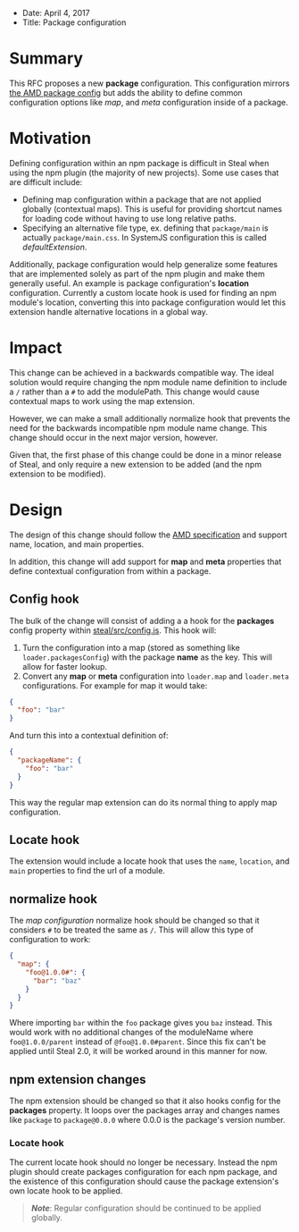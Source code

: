 * Date: April 4, 2017
* Title: Package configuration

# Summary

This RFC proposes a new **package** configuration. This configuration mirrors [the AMD package config](https://github.com/amdjs/amdjs-api/wiki/Common-Config#packages-) but adds the ability to define common configuration options like *map*, and *meta* configuration inside of a package.

# Motivation

Defining configuration within an npm package is difficult in Steal when using the npm plugin (the majority of new projects). Some use cases that are difficult include:

* Defining map configuration within a package that are not applied globally (contextual maps). This is useful for providing shortcut names for loading code without having to use long relative paths.
* Specifying an alternative file type, ex. defining that `package/main` is actually `package/main.css`. In SystemJS configuration this is called *defaultExtension*.

Additionally, package configuration would help generalize some features that are implemented solely as part of the npm plugin and make them generally useful. An example is package configuration's **location** configuration. Currently a custom locate hook is used for finding an npm module's location, converting this into package configuration would let this extension handle alternative locations in a global way.

# Impact

This change can be achieved in a backwards compatible way. The ideal solution would require changing the npm module name definition to include a `/` rather than a `#` to add the modulePath. This change would cause contextual maps to work using the map extension.

However, we can make a small additionally normalize hook that prevents the need for the backwards incompatible npm module name change. This change should occur in the next major version, however.

Given that, the first phase of this change could be done in a minor release of Steal, and only require a new extension to be added (and the npm extension to be modified).

# Design

The design of this change should follow the [AMD specification](https://github.com/amdjs/amdjs-api/wiki/Common-Config#packages-) and support name, location, and main properties.

In addition, this change will add support for **map** and **meta** properties that define contextual configuration from within a package.

## Config hook

The bulk of the change will consist of adding a a hook for the **packages** config property within [steal/src/config.js](https://github.com/stealjs/steal/blob/master/src/config.js). This hook will:

1. Turn the configuration into a map (stored as something like `loader.packagesConfig`) with the package **name** as the key. This will allow for faster lookup.
2. Convert any **map** or **meta** configuration into `loader.map` and `loader.meta` configurations. For example for map it would take:

```json
{
  "foo": "bar"
}
```

And turn this into a contextual definition of:

```json
{
  "packageName": {
    "foo": "bar"
  }
}
```

This way the regular map extension can do its normal thing to apply map configuration.

## Locate hook

The extension would include a locate hook that uses the `name`, `location`, and `main` properties to find the url of a module.

## normalize hook

The *map configuration* normalize hook should be changed so that it considers `#` to be treated the same as `/`. This will allow this type of configuration to work:

```json
{
  "map": {
    "foo@1.0.0#": {
      "bar": "baz"
    }
  }
}
```

Where importing `bar` within the `foo` package gives you `baz` instead. This would work with no additional changes of the moduleName where `foo@1.0.0/parent` instead of `@foo@1.0.0#parent`. Since this fix can't be applied until Steal 2.0, it will be worked around in this manner for now.

## npm extension changes

The npm extension should be changed so that it also hooks config for the **packages** property. It loops over the packages array and changes names like `package` to `package@0.0.0` where 0.0.0 is the package's version number.

### Locate hook

The current locate hook should no longer be necessary. Instead the npm plugin should create packages configuration for each npm package, and the existence of this configuration should cause the package extension's own locate hook to be applied.

> *__Note__*: Regular configuration should be continued to be applied globally.
